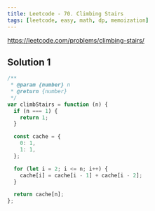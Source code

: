 ```yaml
---
title: Leetcode - 70. Climbing Stairs
tags: [leetcode, easy, math, dp, memoization]
---
```


https://leetcode.com/problems/climbing-stairs/

## Solution 1

```js
/**
 * @param {number} n
 * @return {number}
 */
var climbStairs = function (n) {
  if (n === 1) {
    return 1;
  }

  const cache = {
    0: 1,
    1: 1,
  };

  for (let i = 2; i <= n; i++) {
    cache[i] = cache[i - 1] + cache[i - 2];
  }

  return cache[n];
};
```

